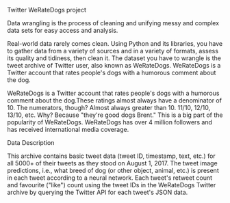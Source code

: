 Twitter WeRateDogs project 

Data wrangling is the process of cleaning and unifying messy and complex data sets for easy access and analysis. Real-world data rarely comes clean. Using Python and its libraries, you have to gather data from a variety of sources and in a variety of formats, assess its quality and tidiness, then clean it.The dataset you have to wrangle is the tweet archive of Twitter user, also knownas WeRateDogs. WeRateDogs is a Twitter account that rates people's dogs with a humorouscomment about the dog.

WeRateDogs is a Twitter account that rates people's dogs with a humorous comment about the dog.These ratings almost always have a denominator of 10. The numerators, though? Almost always greater than 10. 11/10, 12/10, 13/10, etc. Why? Because "they're good dogs Brent." This is a big part of the popularity of WeRateDogs. WeRateDogs has over 4 million followers and has received international media coverage. 

Data Description 

This archive contains basic tweet data (tweet ID, timestamp, text, etc.) forall 5000+ of their tweets as they stood on August 1, 2017. The tweet image predictions, i.e., what breed of dog (or other object, animal, etc.) is present in each tweet according to a neural network. Each tweet's retweet count and favourite ("like") count using the tweet IDs in the WeRateDogs Twitter archive by querying the Twitter API for each tweet's JSON data.